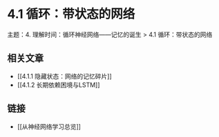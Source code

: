 # 4.1 循环：带状态的网络

主题：4. 理解时间：循环神经网络——记忆的诞生 > 4.1 循环：带状态的网络

## 相关文章

- [[4.1.1 隐藏状态：网络的记忆碎片]]
- [[4.1.2 长期依赖困境与LSTM]]

## 链接

- [[从神经网络学习总览]]
